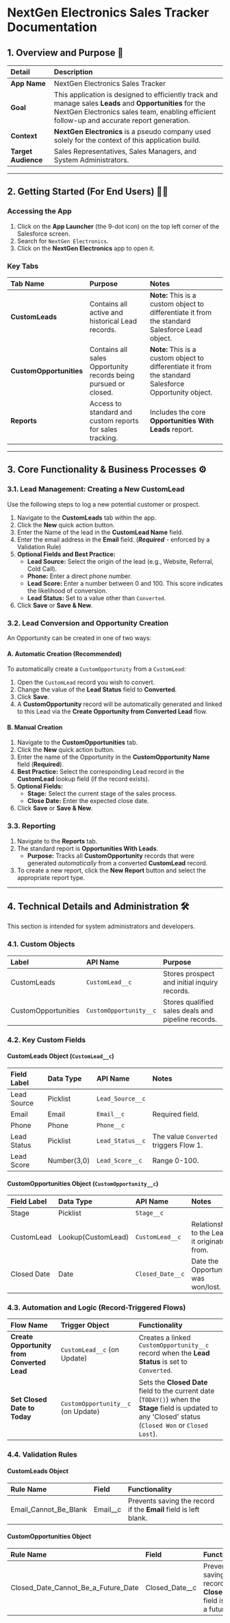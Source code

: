 # NextGen Electronics Sales Tracker Documentation

## 1. Overview and Purpose 🚀

| Detail | Description |
| :--- | :--- |
| **App Name** | NextGen Electronics Sales Tracker |
| **Goal** | This application is designed to efficiently track and manage sales **Leads** and **Opportunities** for the NextGen Electronics sales team, enabling efficient follow-up and accurate report generation. |
| **Context** | **NextGen Electronics** is a pseudo company used solely for the context of this application build. |
| **Target Audience** | Sales Representatives, Sales Managers, and System Administrators. |

---

## 2. Getting Started (For End Users) 🧑‍💻

### Accessing the App

1. Click on the **App Launcher** (the $\text{9-dot}$ icon) on the top left corner of the Salesforce screen.
2. Search for `NextGen Electronics`.
3. Click on the **NextGen Electronics** app to open it.

### Key Tabs

| Tab Name | Purpose | Notes |
| :--- | :--- | :--- |
| **CustomLeads** | Contains all active and historical Lead records. | **Note:** This is a custom object to differentiate it from the standard Salesforce Lead object. |
| **CustomOpportunities** | Contains all sales Opportunity records being pursued or closed. | **Note:** This is a custom object to differentiate it from the standard Salesforce Opportunity object. |
| **Reports** | Access to standard and custom reports for sales tracking. | Includes the core **Opportunities With Leads** report. |

---

## 3. Core Functionality & Business Processes ⚙️

### 3.1. Lead Management: Creating a New CustomLead

Use the following steps to log a new potential customer or prospect.

1.  Navigate to the **CustomLeads** tab within the app.
2.  Click the **New** quick action button.
3.  Enter the Name of the lead in the **CustomLead Name** field.
4.  Enter the email address in the **Email** field. (***Required*** - enforced by a Validation Rule)
5.  **Optional Fields and Best Practice:**
    * **Lead Source:** Select the origin of the lead (e.g., Website, Referral, Cold Call).
    * **Phone:** Enter a direct phone number.
    * **Lead Score:** Enter a number between $\text{0}$ and $\text{100}$. This score indicates the likelihood of conversion.
    * **Lead Status:** Set to a value other than `Converted`.
6.  Click **Save** or **Save & New**.

### 3.2. Lead Conversion and Opportunity Creation

An Opportunity can be created in one of two ways:

#### A. Automatic Creation (Recommended)

To automatically create a `CustomOpportunity` from a `CustomLead`:

1.  Open the `CustomLead` record you wish to convert.
2.  Change the value of the **Lead Status** field to **Converted**.
3.  Click **Save**.
4.  A **CustomOpportunity** record will be automatically generated and linked to this Lead via the **Create Opportunity from Converted Lead** flow.

#### B. Manual Creation

1.  Navigate to the **CustomOpportunities** tab.
2.  Click the **New** quick action button.
3.  Enter the name of the Opportunity in the **CustomOpportunity Name** field (**Required**).
4.  **Best Practice:** Select the corresponding Lead record in the **CustomLead** lookup field (if the record exists).
5.  **Optional Fields:**
    * **Stage:** Select the current stage of the sales process.
    * **Close Date:** Enter the expected close date.
6.  Click **Save** or **Save & New**.

### 3.3. Reporting

1.  Navigate to the **Reports** tab.
2.  The standard report is **Opportunities With Leads**.
    * **Purpose:** Tracks all **CustomOpportunity** records that were generated *automatically* from a converted **CustomLead** record.
3.  To create a new report, click the **New Report** button and select the appropriate report type.

---

## 4. Technical Details and Administration 🛠️

This section is intended for system administrators and developers.

### 4.1. Custom Objects

| Label | API Name | Purpose |
| :--- | :--- | :--- |
| CustomLeads | `CustomLead__c` | Stores prospect and initial inquiry records. |
| CustomOpportunities | `CustomOpportunity__c` | Stores qualified sales deals and pipeline records. |

### 4.2. Key Custom Fields

#### CustomLeads Object (`CustomLead__c`)

| Field Label | Data Type | API Name | Notes |
| :--- | :--- | :--- | :--- |
| Lead Source | Picklist | `Lead_Source__c` | |
| Email | Email | `Email__c` | Required field. |
| Phone | Phone | `Phone__c` | |
| Lead Status | Picklist | `Lead_Status__c` | The value `Converted` triggers Flow 1. |
| Lead Score | Number(3,0) | `Lead_Score__c` | Range $\text{0-100}$. |

#### CustomOpportunities Object (`CustomOpportunity__c`)

| Field Label | Data Type | API Name | Notes |
| :--- | :--- | :--- | :--- |
| Stage | Picklist | `Stage__c` | |
| CustomLead | Lookup(CustomLead) | `CustomLead__c` | Relationship to the Lead it originated from. |
| Closed Date | Date | `Closed_Date__c` | Date the Opportunity was won/lost. |

### 4.3. Automation and Logic (Record-Triggered Flows)

| Flow Name | Trigger Object | Functionality |
| :--- | :--- | :--- |
| **Create Opportunity from Converted Lead** | `CustomLead__c` (on Update) | Creates a linked `CustomOpportunity__c` record when the **Lead Status** is set to `Converted`. |
| **Set Closed Date to Today** | `CustomOpportunity__c` (on Update) | Sets the **Closed Date** field to the current date (`TODAY()`) when the **Stage** field is updated to any 'Closed' status (`Closed Won` or `Closed Lost`). |

### 4.4. Validation Rules

#### CustomLeads Object

| Rule Name | Field | Functionality |
| :--- | :--- | :--- |
| $\text{Email\_Cannot\_Be\_Blank}$ | $\text{Email\_\_c}$ | Prevents saving the record if the **Email** field is left blank. |

#### CustomOpportunities Object

| Rule Name | Field | Functionality |
| :--- | :--- | :--- |
| $\text{Closed\_Date\_Cannot\_Be\_a\_Future\_Date}$ | $\text{Closed\_Date\_\_c}$ | Prevents saving the record if the **Closed Date** field is set to a future date. |
